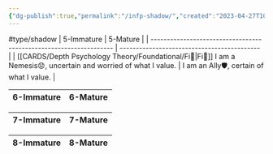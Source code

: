 ```yaml
---
{"dg-publish":true,"permalink":"/infp-shadow/","created":"2023-04-27T10:25:16.149+02:00","updated":"2023-04-27T10:26:26.899+02:00"}
---
```


#type/shadow 
| 5-Immature                                                         | 5-Mature                                    |
| ------------------------------------------------------------------ | ------------------------------------------- |
| [[CARDS/Depth Psychology Theory/Foundational/Fi🧭\|Fi🧭]] I am a Nemesis😟, uncertain and worried of  what I value. | I am an  Ally🛡️, certain of  what I value. |

| 6-Immature | 6-Mature |
| ---------- | -------- |

| 7-Immature | 7-Mature |
| ---------- | -------- |

| 8-Immature | 8-Mature |
| ---------- | -------- |

